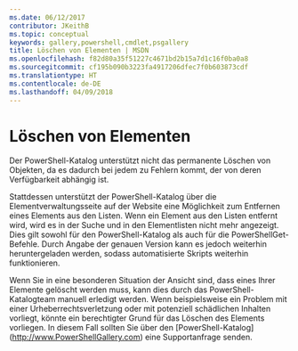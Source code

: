 ```yaml
---
ms.date: 06/12/2017
contributor: JKeithB
ms.topic: conceptual
keywords: gallery,powershell,cmdlet,psgallery
title: Löschen von Elementen | MSDN
ms.openlocfilehash: f82d80a35f51227c4671bd2b15a7d1c16f0ba0a8
ms.sourcegitcommit: cf195b090b3223fa4917206dfec7f0b603873cdf
ms.translationtype: HT
ms.contentlocale: de-DE
ms.lasthandoff: 04/09/2018
---
```

# <a name="deleting-items"></a>Löschen von Elementen

Der PowerShell-Katalog unterstützt nicht das permanente Löschen von Objekten, da es dadurch bei jedem zu Fehlern kommt, der von deren Verfügbarkeit abhängig ist.

Stattdessen unterstützt der PowerShell-Katalog über die Elementverwaltungsseite auf der Website eine Möglichkeit zum Entfernen eines Elements aus den Listen.
Wenn ein Element aus den Listen entfernt wird, wird es in der Suche und in den Elementlisten nicht mehr angezeigt. Dies gilt sowohl für den PowerShell-Katalog als auch für die PowerShellGet-Befehle.
Durch Angabe der genauen Version kann es jedoch weiterhin heruntergeladen werden, sodass automatisierte Skripts weiterhin funktionieren.

Wenn Sie in eine besonderen Situation der Ansicht sind, dass eines Ihrer Elemente gelöscht werden muss, kann dies durch das PowerShell-Katalogteam manuell erledigt werden.
Wenn beispielsweise ein Problem mit einer Urheberrechtsverletzung oder mit potenziell schädlichen Inhalten vorliegt, könnte ein berechtigter Grund für das Löschen des Elements vorliegen.
In diesem Fall sollten Sie über den [PowerShell-Katalog] (http://www.PowerShellGallery.com) eine Supportanfrage senden.